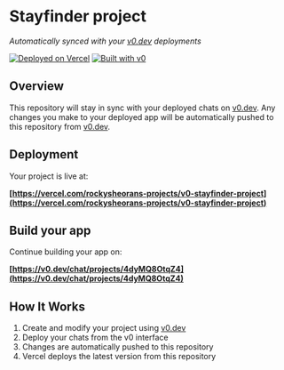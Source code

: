 # Stayfinder project

*Automatically synced with your [v0.dev](https://v0.dev) deployments*

[![Deployed on Vercel](https://img.shields.io/badge/Deployed%20on-Vercel-black?style=for-the-badge&logo=vercel)](https://vercel.com/rockysheorans-projects/v0-stayfinder-project)
[![Built with v0](https://img.shields.io/badge/Built%20with-v0.dev-black?style=for-the-badge)](https://v0.dev/chat/projects/4dyMQ8OtqZ4)

## Overview

This repository will stay in sync with your deployed chats on [v0.dev](https://v0.dev).
Any changes you make to your deployed app will be automatically pushed to this repository from [v0.dev](https://v0.dev).

## Deployment

Your project is live at:

**[https://vercel.com/rockysheorans-projects/v0-stayfinder-project](https://vercel.com/rockysheorans-projects/v0-stayfinder-project)**

## Build your app

Continue building your app on:

**[https://v0.dev/chat/projects/4dyMQ8OtqZ4](https://v0.dev/chat/projects/4dyMQ8OtqZ4)**

## How It Works

1. Create and modify your project using [v0.dev](https://v0.dev)
2. Deploy your chats from the v0 interface
3. Changes are automatically pushed to this repository
4. Vercel deploys the latest version from this repository